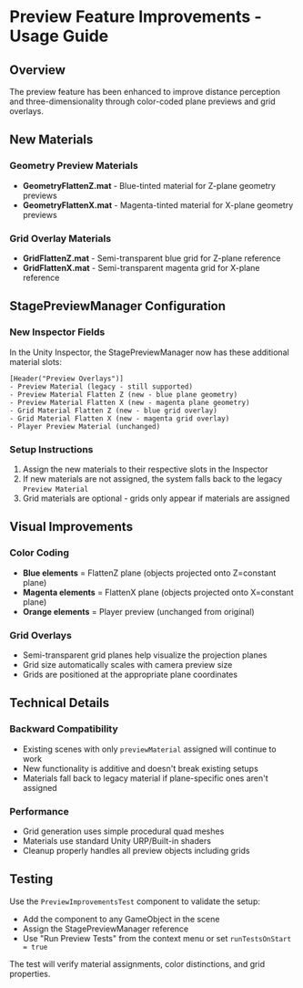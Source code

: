 # Preview Feature Improvements - Usage Guide

## Overview
The preview feature has been enhanced to improve distance perception and three-dimensionality through color-coded plane previews and grid overlays.

## New Materials

### Geometry Preview Materials
- **GeometryFlattenZ.mat** - Blue-tinted material for Z-plane geometry previews
- **GeometryFlattenX.mat** - Magenta-tinted material for X-plane geometry previews

### Grid Overlay Materials  
- **GridFlattenZ.mat** - Semi-transparent blue grid for Z-plane reference
- **GridFlattenX.mat** - Semi-transparent magenta grid for X-plane reference

## StagePreviewManager Configuration

### New Inspector Fields
In the Unity Inspector, the StagePreviewManager now has these additional material slots:

```
[Header("Preview Overlays")]
- Preview Material (legacy - still supported)
- Preview Material Flatten Z (new - blue plane geometry)
- Preview Material Flatten X (new - magenta plane geometry) 
- Grid Material Flatten Z (new - blue grid overlay)
- Grid Material Flatten X (new - magenta grid overlay)
- Player Preview Material (unchanged)
```

### Setup Instructions
1. Assign the new materials to their respective slots in the Inspector
2. If new materials are not assigned, the system falls back to the legacy `Preview Material`
3. Grid materials are optional - grids only appear if materials are assigned

## Visual Improvements

### Color Coding
- **Blue elements** = FlattenZ plane (objects projected onto Z=constant plane)
- **Magenta elements** = FlattenX plane (objects projected onto X=constant plane)  
- **Orange elements** = Player preview (unchanged from original)

### Grid Overlays
- Semi-transparent grid planes help visualize the projection planes
- Grid size automatically scales with camera preview size
- Grids are positioned at the appropriate plane coordinates

## Technical Details

### Backward Compatibility
- Existing scenes with only `previewMaterial` assigned will continue to work
- New functionality is additive and doesn't break existing setups
- Materials fall back to legacy material if plane-specific ones aren't assigned

### Performance
- Grid generation uses simple procedural quad meshes
- Materials use standard Unity URP/Built-in shaders
- Cleanup properly handles all preview objects including grids

## Testing
Use the `PreviewImprovementsTest` component to validate the setup:
- Add the component to any GameObject in the scene
- Assign the StagePreviewManager reference
- Use "Run Preview Tests" from the context menu or set `runTestsOnStart = true`

The test will verify material assignments, color distinctions, and grid properties.